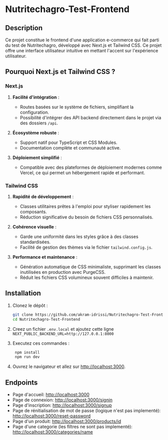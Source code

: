 # Nutritechagro-Test-Frontend

## Description

Ce projet constitue le frontend d'une application e-commerce qui fait parti du test de Nutritechagro, développé avec Next.js et Tailwind CSS. Ce projet offre une interface utilisateur intuitive en mettant l'accent sur l'expérience utilisateur.

## Pourquoi Next.js et Tailwind CSS ?

### **Next.js**
1. **Facilité d'intégration** :
   - Routes basées sur le système de fichiers, simplifiant la configuration.
   - Possibilité d'intégrer des API backend directement dans le projet via des dossiers `/api`.

2. **Écosystème robuste** :
   - Support natif pour TypeScript et CSS Modules.
   - Documentation complète et communauté active.

3. **Déploiement simplifié** :
   - Compatible avec des plateformes de déploiement modernes comme Vercel, ce qui permet un hébergement rapide et performant.


### **Tailwind CSS**
1. **Rapidité de développement** :
   - Classes utilitaires prêtes à l'emploi pour styliser rapidement les composants.
   - Réduction significative du besoin de fichiers CSS personnalisés.

2. **Cohérence visuelle** :
   - Garde une uniformité dans les styles grâce à des classes standardisées.
   - Facilité de gestion des thèmes via le fichier `tailwind.config.js`.
     
3. **Performance et maintenance** :
   - Génération automatique de CSS minimaliste, supprimant les classes inutilisées en production avec PurgeCSS.
   - Réduit les fichiers CSS volumineux souvent difficiles à maintenir.

## Installation

1. Clonez le dépôt :

   ```bash
   git clone https://github.com/akram-idrissi/Nutritechagro-Test-Frontend.git
   cd Nutritechagro-Test-Frontend
   ```
2. Creez un fichier ```.env.local``` et ajoutez cette ligne ```NEXT_PUBLIC_BACKEND_URL=http://127.0.0.1:8000```

3. Executez ces commandes :
   ```bash
    npm install
    npm run dev
    ```

4. Ouvrez le navigateur et allez sur [http://localhost:3000](http://localhost:3000).


## Endpoints
- Page d'accueil: [http://localhost:3000](http://localhost:3000)
- Page de connexion: [http://localhost:3000/signin](http://localhost:3000)
- Page d'inscription: [http://localhost:3000/signup](http://localhost:3000)
- Page de rénitialisation de mot de passe (logique n'est pas implementé): [http://localhost:3000/reset-password](http://localhost:3000)
- Page d'un produit: [http://localhost:3000/products/id](http://localhost:3000)
- Page d'une categorie (les filtres ne sont pas implementé): [http://localhost:3000/categories/name](http://localhost:3000)
